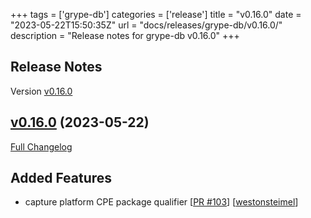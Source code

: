 +++
tags = ['grype-db']
categories = ['release']
title = "v0.16.0"
date = "2023-05-22T15:50:35Z"
url = "docs/releases/grype-db/v0.16.0/"
description = "Release notes for grype-db v0.16.0"
+++

## Release Notes

Version [v0.16.0](https://github.com/anchore/grype-db/releases/tag/v0.16.0)

## [v0.16.0](https://github.com/anchore/grype-db/tree/v0.16.0) (2023-05-22)

[Full Changelog](https://github.com/anchore/grype-db/compare/v0.15.4...v0.16.0)

## Added Features

- capture platform CPE package qualifier [[PR #103](https://github.com/anchore/grype-db/pull/103)] [[westonsteimel](https://github.com/westonsteimel)]
